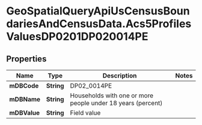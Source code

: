 # GeoSpatialQueryApiUsCensusBoundariesAndCensusData.Acs5ProfilesValuesDP0201DP020014PE

## Properties

Name | Type | Description | Notes
------------ | ------------- | ------------- | -------------
**mDBCode** | **String** | DP02_0014PE | 
**mDBName** | **String** | Households with one or more people under 18 years (percent) | 
**mDBValue** | **String** | Field value | 


